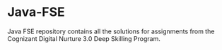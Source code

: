 # Java-FSE
Java FSE repository contains all the solutions for assignments from the Cognizant Digital Nurture 3.0 Deep Skilling Program.
